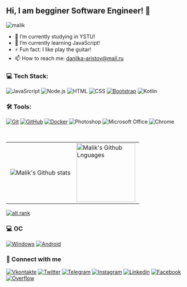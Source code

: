 ## Hi, I am begginer Software Engineer! 👋
 <p align="left"> <img src="https://komarev.com/ghpvc/?username=Daniel-Aristov&label=Views&color=blue&style=plastic" alt="malik" /> </p> 
 
- 🔭 I’m currently studying in YSTU!
- 🌱 I’m currently learning JavaScript!
- ⚡ Fun fact: I like play the guitar!
- 📫 How to reach me: danilka-aristov@mail.ru


### 💻 Tech Stack:
![JavaSrcript](https://img.shields.io/badge/-JavaScript-101010?style=for-the-badge&logo=JavaScript&logoColor=E9D54D)
![Node.js](https://img.shields.io/badge/-Node.js-101010?style=for-the-badge&logo=node.js)
![HTML](https://img.shields.io/badge/-HTML-101010?style=for-the-badge&logo=html5)
![CSS](https://img.shields.io/badge/-CSS-101010?style=for-the-badge&logo=css3)
[![Bootstrap](https://img.shields.io/badge/-Bootstrap-101010?style=for-the-badge&logo=Bootstrap)](https://bootstrap-4.ru/)
![Kotlin](https://img.shields.io/badge/-Kotlin-101010?style=for-the-badge&logo=kotlin)

### 🛠 Tools:
[![Git](https://img.shields.io/badge/-Git-101010?style=for-the-badge&logo=Git)](https://git-scm.com/)
[![GitHub](https://img.shields.io/badge/-GitHub-101010?style=for-the-badge&logo=github)](https://github.com/Daniel-Aristov)
[![Docker](https://img.shields.io/badge/-Docker-101010?style=for-the-badge&logo=Docker)](https://www.docker.com/)
![Photoshop](https://img.shields.io/badge/-Photoshop-101010?style=for-the-badge&logo=adobe-photoshop)
![Microsoft Office](https://img.shields.io/badge/-Microsoft_Office-101010?style=for-the-badge&logo=microsoft-office&logoColor=2507500)
![Chrome](https://img.shields.io/badge/-Chrome-101010?style=for-the-badge&logo=google-chrome&logoColor=#C7C4B9)


<br>
<table>
  <tr>
    <td>
      <img align="right"  src="https://github-readme-stats.vercel.app/api?username=Daniel-Aristov&show_icons=true&theme=dark" alt="Malik's Github stats"/>
    </td>
    <td>
      <img height="160em" align="left" alt="Malik's Github Lnguages" src="https://github-readme-stats.vercel.app/api/top-langs/?username=Daniel-Aristov&layout=compact&theme=dark"/>
    </td>
  </tr>
</table>

[![alt rank](https://www.codewars.com/users/Daniel_Ari/badges/large)](https://www.codewars.com/users/Daniel_Ari) 


### 💻 ОС
[![Windows](https://img.shields.io/badge/Windows-0078D6?style=for-the-badge&logo=windows&logoColor=white)](https://www.microsoft.com/ru-ru/windows?r=1)
[![Android](https://img.shields.io/badge/Android-3DDC84?style=for-the-badge&logo=android&logoColor=white)](https://www.android.com/)

### 🔗 Connect with me
[![Vkontakte](https://img.shields.io/badge/-vkontakte-101010?style=for-the-badge&logo=Vk)](https://vk.com/daniilka_aristov)
[![Twitter](https://img.shields.io/badge/-twitter-101010?style=for-the-badge&logo=Twitter)](https://twitter.com/Daniel_Aristov2)
[![Telegram](https://img.shields.io/badge/-Telegram-101010?style=for-the-badge&logo=Telegram)](https://t.me/daniel_aristov)
[![Instagram](https://img.shields.io/badge/-Instagram-101010?style=for-the-badge&logo=Instagram)](https://www.instagram.com/daniil_aristov/)
[![Linkedin](https://img.shields.io/badge/-Linkedin-101010?style=for-the-badge&logo=Linkedin)](https://www.linkedin.com/in/daniil-aristov/)
[![Facebook](https://img.shields.io/badge/-Facebook-101010?style=for-the-badge&logo=Facebook)](https://www.facebook.com/DanielAri2002)
[![Overflow](https://img.shields.io/badge/-Overflow-101010?style=for-the-badge&logo=stack-overflow)](https://stackoverflow.com/users/17448230/danielaristov)
